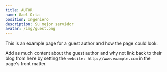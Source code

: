 ```yaml
---
title: AUTOR
name: Gael Orta 
position: Ingeniero 
description: Su mejor servidor 
avatar: /img/guest.png
---
```

This is an example page for a guest author and how the page could look. 

Add as much content about the guest author and why not link back to their blog from here by setting the `website: http://www.example.com` in the page's front matter.
